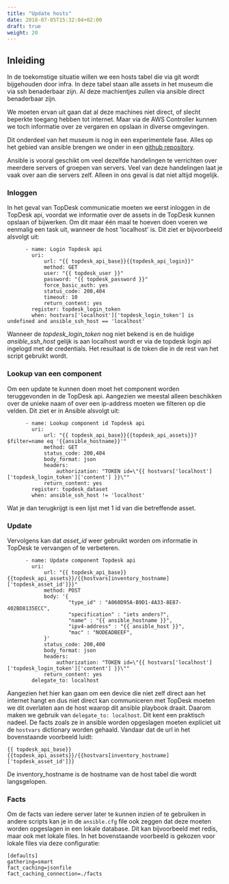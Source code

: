 ```yaml
---
title: "Update hosts"
date: 2018-07-05T15:32:04+02:00
draft: true
weight: 20
---
```


## Inleiding

In de toekomstige situatie willen we een hosts tabel die via git wordt bijgehouden door infra. In deze
tabel staan alle assets in het museum die via ssh benaderbaar zijn. Al deze machientjes zullen via
ansible direct benaderbaar zijn.

We moeten ervan uit gaan dat al deze machines niet direct, of slecht beperkte toegang hebben tot
internet. Maar via de AWS Controller kunnen we toch informatie over ze vergaren en opslaan in
diverse omgevingen.

Dit onderdeel van het museum is nog in een experimentele fase. Alles op het gebied van ansible brengen
we onder in een [github repository](https://github.com/MakeExpose/ansible_sketches).

Ansible is vooral geschikt om veel dezelfde handelingen te verrichten over meerdere servers of 
groepen van servers. Veel van deze handelingen laat je vaak over aan die servers zelf. Alleen in
ons geval is dat niet altijd mogelijk.

### Inloggen

In het geval van TopDesk communicatie moeten we eerst inloggen in de TopDesk api, voordat we informatie
over de assets in de TopDesk kunnen opslaan of bijwerken. Om dit maar één maal te hoeven doen voeren we
eenmalig een task uit, wanneer de host 'localhost' is. Dit ziet er bijvoorbeeld alsvolgt uit:

```
      - name: Login Topdesk api
        uri: 
            url: "{{ topdesk_api_base}}{{topdesk_api_login}}"
            method: GET
            user: "{{ topdesk_user }}"
            password: "{{ topdesk_password }}"
            force_basic_auth: yes
            status_code: 200,404
            timeout: 10
            return_content: yes
        register: topdesk_login_token
        when: hostvars['localhost']['topdesk_login_token'] is undefined and ansible_ssh_host == 'localhost'
```

Wanneer de _topdesk_login_token_ nog niet bekend is en de huidige _ansible_ssh_host_ gelijk is aan 
localhost wordt er via de topdesk login api ingelogd met de credentials. Het resultaat is de token die in
de rest van het script gebruikt wordt.

### Lookup van een component

Om een update te kunnen doen moet het component worden teruggevonden in de TopDesk api. Aangezien we meestal
alleen beschikken over de unieke naam of over een ip-address moeten we filteren op die velden. Dit ziet
er in Ansible alsvolgt uit:

```
      - name: Lookup component id Topdesk api
        uri:
            url: "{{ topdesk_api_base}}{{topdesk_api_assets}}?$filter=name eq '{{ansible_hostname}}'"
            method: GET
            status_code: 200,404
            body_format: json
            headers:
                authorization: "TOKEN id=\"{{ hostvars['localhost']['topdesk_login_token']['content'] }}\""
            return_content: yes
        register: topdesk_dataset
        when: ansible_ssh_host != 'localhost'
```

Wat je dan terugkrijgt is een lijst met 1 id van die betreffende asset.

###  Update

Vervolgens kan dat _asset_id_ weer gebruikt worden om informatie in TopDesk te vervangen of te verbeteren.

```
      - name: Update component Topdesk api
        uri:
            url: "{{ topdesk_api_base}}{{topdesk_api_assets}}/{{hostvars[inventory_hostname]['topdesk_asset_id']}}"
            method: POST
            body: '{
                    "type_id" : "A060D95A-B9D1-4A33-8E87-402BD8135ECC",
                    "specification" : "iets anders?",
                    "name" : "{{ ansible_hostname }}",
                    "ipv4-address" : "{{ ansible_host }}",
                    "mac" : "NODEADBEEF",
            }'
            status_code: 200,400
            body_format: json
            headers:
                authorization: "TOKEN id=\"{{ hostvars['localhost']['topdesk_login_token']['content'] }}\""
            return_content: yes
        delegate_to: localhost
```

Aangezien het hier kan gaan om een device die niet zelf direct aan het internet hangt en dus niet direct 
kan communiceren met TopDesk moeten we dit overlaten aan de host waarop dit ansible playbook draait. Daarom
maken we gebruik van `delegate_to: localhost`. Dit kent een praktisch nadeel. De facts zoals ze in ansible
worden opgeslagen moeten expliciet uit de `hostvars` dictionary worden gehaald. Vandaar dat de url in het
bovenstaande voorbeeld luidt:

```
{{ topdesk_api_base}}{{topdesk_api_assets}}/{{hostvars[inventory_hostname]['topdesk_asset_id']}}
```

De inventory_hostname is de hostname van de host tabel die wordt langsgelopen.

### Facts

Om de facts van iedere server later te kunnen inzien of te gebruiken in andere scripts kan je in de 
`ansible.cfg` file ook zeggen dat deze moeten worden opgeslagen in een lokale database. Dit kan
bijvoorbeeld met redis, maar ook met lokale files. In het bovenstaande voorbeeld is gekozen voor lokale
files via deze configuratie:

```
[defaults]
gathering=smart
fact_caching=jsonfile
fact_caching_connection=./facts
```
